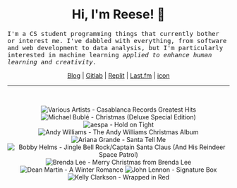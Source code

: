 <h1 align="center">Hi, I'm Reese! 👋</h1>

<p><samp>I'm a CS student programming things that currently bother or interest me. I've dabbled with everything, from software and web development to data analysis, but I'm particularly interested in machine learning <i>applied to enhance human learning and creativity.</i></p></samp>

<p align="center">
 <a href="https://renys.dev">Blog</a> | <a href="https://gitlab.com/renys">Gitlab</a> | <a href="https://replit.com/@renys">Replit</a> | <a href="https://last.fm/user/i-dle">Last.fm</a> | <a href="https://picrew.me/en/image_maker/1453974">icon</a>
</p>

<hr class="dotted">
<br>
<!-- lastfm -->
<p align="center"><img src="https://lastfm.freetls.fastly.net/i/u/64s/0b4464519fbf385317f1bb4f6c6e61e1.jpg" title="Various Artists - Casablanca Records Greatest Hits"> <img src="https://lastfm.freetls.fastly.net/i/u/64s/971da21dd15e4fa6a085866fca0ca7d8.png" title="Michael Bublé - Christmas (Deluxe Special Edition)"> <img src="https://lastfm.freetls.fastly.net/i/u/64s/29051e14d6e1102634f09be0e1850683.jpg" title="aespa - Hold on Tight"> <img src="https://lastfm.freetls.fastly.net/i/u/64s/06ff9a7878e30cc92f34e41190cd7bb4.jpg" title="Andy Williams - The Andy Williams Christmas Album"> <img src="https://lastfm.freetls.fastly.net/i/u/64s/216bc67f79d24369c32986cb2f9c6085.png" title="Ariana Grande - Santa Tell Me"> <img src="https://lastfm.freetls.fastly.net/i/u/64s/fd6c9a3af8c029a8a610e86840419a37.png" title="Bobby Helms - Jingle Bell Rock/Captain Santa Claus (And His Reindeer Space Patrol)"> <img src="https://lastfm.freetls.fastly.net/i/u/64s/82d28dad25626c20379d223db00993bd.png" title="Brenda Lee - Merry Christmas from Brenda Lee"> <img src="https://lastfm.freetls.fastly.net/i/u/64s/d152156cbb24853caa8961318268f389.jpg" title="Dean Martin - A Winter Romance"> <img src="https://lastfm.freetls.fastly.net/i/u/64s/2735ab4839b63c3461d14f0c53fd2661.jpg" title="John Lennon - Signature Box"> <img src="https://lastfm.freetls.fastly.net/i/u/64s/afd2dff4621149d085e1aa612fa80ff5.png" title="Kelly Clarkson - Wrapped in Red"> </p>
